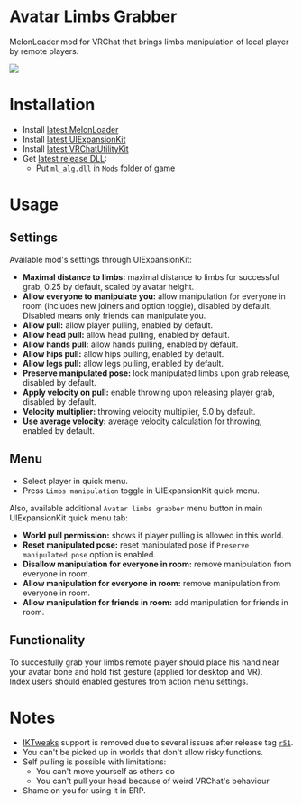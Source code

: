 # Avatar Limbs Grabber
MelonLoader mod for VRChat that brings limbs manipulation of local player by remote players.

[![](.github/img_01.png)](https://youtu.be/WQg-V6a3Q1Q)

# Installation
* Install [latest MelonLoader](https://github.com/LavaGang/MelonLoader)
* Install [latest UIExpansionKit](https://github.com/knah/VRCMods)
* Install [latest VRChatUtilityKit](https://github.com/SleepyVRC/Mods)
* Get [latest release DLL](../../../releases/latest):
  * Put `ml_alg.dll` in `Mods` folder of game

# Usage
## Settings
Available mod's settings through UIExpansionKit:
* **Maximal distance to limbs:** maximal distance to limbs for successful grab, 0.25 by default, scaled by avatar height.
* **Allow everyone to manipulate you:** allow manipulation for everyone in room (includes new joiners and option toggle), disabled by default. Disabled means only friends can manipulate you.
* **Allow pull:** allow player pulling, enabled by default.
* **Allow head pull:** allow head pulling, enabled by default.
* **Allow hands pull:** allow hands pulling, enabled by default.
* **Allow hips pull:** allow hips pulling, enabled by default.
* **Allow legs pull:** allow legs pulling, enabled by default.
* **Preserve manipulated pose:** lock manipulated limbs upon grab release, disabled by default.
* **Apply velocity on pull:** enable throwing upon releasing player grab, disabled by default.
* **Velocity multiplier:** throwing velocity multiplier, 5.0 by default.
* **Use average velocity:** average velocity calculation for throwing, enabled by default.

## Menu
* Select player in quick menu.
* Press `Limbs manipulation` toggle in UIExpansionKit quick menu.

Also, available additional `Avatar limbs grabber` menu button in main UIExpansionKit quick menu tab:
* **World pull permission:** shows if player pulling is allowed in this world.
* **Reset manipulated pose:** reset manipulated pose if `Preserve manipulated pose` option is enabled.
* **Disallow manipulation for everyone in room:** remove manipulation from everyone in room.
* **Allow manipulation for everyone in room:** remove manipulation from everyone in room.
* **Allow manipulation for friends in room:** add manipulation for friends in room.

## Functionality
To succesfully grab your limbs remote player should place his hand near your avatar bone and hold fist gesture (applied for desktop and VR).  
Index users should enabled gestures from action menu settings.

# Notes
* [IKTweaks](https://github.com/knah/VRCMods) support is removed due to several issues after release tag [`r51`](https://github.com/SDraw/ml_mods/tree/r51).
* You can't be picked up in worlds that don't allow risky functions.
* Self pulling is possible with limitations:
  * You can't move yourself as others do
  * You can't pull your head because of weird VRChat's behaviour
* Shame on you for using it in ERP.
